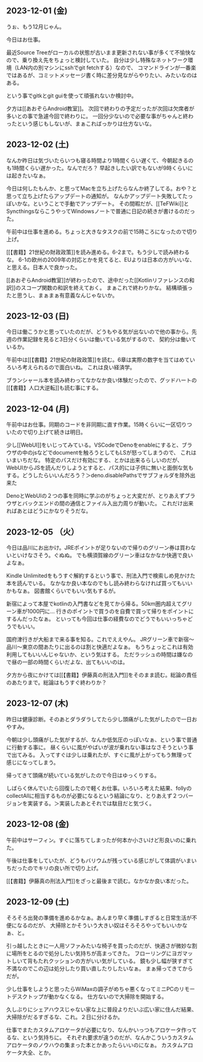 ## 2023-12-01 (金)

うぉ、もう12月じゃん。

今日はお仕事。

最近Source Treeがローカルの状態が古いまま更新されない事が多くて不愉快なので、乗り換え先をちょっと検討していた。
自分は少し特殊なネットワーク環境（LAN内の別マシンにsshでgit fetchする）なので、
コマンドラインが一番楽ではあるが、コミットメッセージ書く時に差分見ながらやりたい、みたいなのはある。

という事でgitkとgit guiを使って頑張れないか検討中。

夕方は[[あおぞらAndroid教室]]。
次回で終わりの予定だったが次回は欠席者が多いとの事で急遽今回で終わりに。
一回分少ないので必要な事がちゃんと終わったという感じもしないが、まぁこればっかりは仕方ないな。

## 2023-12-02 (土)

なんか昨日は気づいたらいつも寝る時間より1時間くらい遅くて、今朝起きるのも1時間くらい遅かった。なんでだろ？
早起きしたい訳でもないが9時くらいには起きたいなぁ。

今日は何したもんか、と思ってMacを立ち上げたらなんか終了してる。おや？と思って立ち上げたらアップデートの通知が。
なんかアップデート失敗してたっぽいかな。ということで手動でアップデート。
その間暇だが、[[TeFWiki]]とSyncthingsならこうやってWindowsノートで普通に日記の続きが書けるのだった。

午前中は仕事を進める。ちょっと大きなタスクの前で15時ころになったので切り上げ。

[[【書籍】21世紀の財政政策]]を読み進める。6-2まで。もう少しで読み終わるな。
6-1の欧州の2009年の対応とかを見てると、EUよりは日本の方がいいな、と思える。日本人で良かった。

[[あおぞらAndroid教室]]が終わったので、途中だった[[Kotlinリファレンスの和訳]]のスコープ関数の和訳を終えておく。
まぁこれで終わりかな。
結構頑張ったと思うし、まぁまぁ有意義なんじゃないか。

## 2023-12-03 (日)

今日は働こうかと思っていたのだが、どうもやる気が出ないので他の事から。先週の作業記録を見ると3日分くらいは働いている気がするので、
契約分は働いているか。

午前中は[[【書籍】21世紀の財政政策]]を読む。6章は実際の数字を当てはめていろいろ考えられるので面白いね。
これは良い経済学。

ブランシャール本を読み終わってなかなか良い体験だったので、グッドハートの[[【書籍】人口大逆転]]も読む事にする。

## 2023-12-04 (月)

午前中はお仕事。同期のコードを非同期に直す作業。15時くらいに一区切りついたので切り上げて続きは明日。

少し[[WebUI]]をいじってみている。VSCodeでDenoをenableにすると、ブラウザの中のjsなどでdocumentを触ろうとしてもLSが怒ってしまうので、
これはいまいちだな。
特定のパスだけ有効にする、とかは出来るらしいのだが、WebUIからJSを読んだりしようとすると、パス的には子供に無いと面倒な気もする。どうしたらいいんだろう？＞deno.disablePathsでサブフォルダを除外出来た

DenoとWebUIの２つの事を同時に学ぶのがちょっと大変だが、とりあえずブラウザとバックエンドの間の通信とファイル入出力周りが動いた。
これだけ出来ればあとはどうにかなりそうだな。

## 2023-12-05 （火）

今日は品川にお出かけ。JREポイントが足りないので帰りのグリーン券は買わないといけなさそう。ぐぬぬ。
でも横須賀線のグリーン車はなかなか快適で良いよなぁ。

Kindle  Unlimitedをもうすぐ解約するという事で、刑法入門で検索しめ見かけた本を読んでいる。
なかなか良い本なのでもし読み終わらなければ買ってもいいかもなぁ。
図書館くらいでもいい気もするが。

新宿によって本屋でkotlinの入門書などを見てから帰る。50km圏内超えてグリーン車が1000円に…
行きのポイントで買うのを自費で買って帰りをポイントにするんだったなぁ。
といっても今回は仕事の経費なのでどうでもいいっちゃどうでもいい。

国府津行きが大船まで来る事を知る。これでええやん。
JRグリーン車で新宿〜品川〜東京の間あたりに出るのは割と快適だよなぁ。
もうちょっとこれは有効利用してもいいんじゃないか、という気はする。
ただラッシュの時間は嫌なので昼の一部の時間くらいだよな、出てもいいのは。

夕方から夜にかけては[[【書籍】伊藤真の刑法入門]]をそのまま読む。総論の責任のあたりまで。総論はもうすぐ終わりか？

## 2023-12-07 (木)

昨日は健康診断。そのあとダラダラしてたら少し頭痛がした気がしたので一日おやすみ。

今朝は少し頭痛がした気がするが、なんか低気圧のっぽいなぁ、という事で普通に行動する事に。
昼くらいに風がやばいが波が乗れない事はなさそうという事で出てみる。
入ってすぐは少しは乗れたが、すぐに風が上がってもう無理って感じになってしまう。

帰ってきて頭痛が続いている気がしたので今日はゆっくりする。

しばらく休んでいたら回復したので軽くお仕事。いろいろ考えた結果、follyのcollectAllに相当するものが必要になるという結論になり、とりあえず２つバージョンを実装する。＞実装したあとそれでは駄目だと気づく。

## 2023-12-08 (金)

午前中はサーフィン。すぐに落ちてしまったが何本か小さいけど形良いのに乗れた。

午後は仕事をしていたが、どうもバリウムが残っている感じがして体調がいまいちだったのでキリの良い所で切り上げ。

[[【書籍】伊藤真の刑法入門]]をざっと最後まで読む。なかなか良い本だった。

## 2023-12-09 (土)

そろそろ出発の準備を進めるかなぁ。あんまり早く準備しすぎると日常生活が不便になるのだが、
大掃除とかそういう大きい奴はそろそろやってもいいかなぁ、と。

引っ越したときに一人用ソファみたいな椅子を買ったのだが、快適さが微妙な割に場所をとるので処分したい気持ちが高まってきた。
フローリングにヨガマットしいて背もたれクッションの方がいい気がしている。
鏡も少し幅が狭すぎて不満なのでこの辺は処分したり買い直したりしたいなぁ。
まぁ帰ってきてからだが。

少し仕事をしようと思ったらWiMaxの調子がめちゃ悪くなってミニPCのリモートデスクトップが動かなくなる。
仕方ないので大掃除を開始する。

久しぶりにシェアハウスじゃない家な上に普段よりだいぶ広い家に住んだ結果、大掃除がだるすぎるな、これ。２日に分けるか。

仕事でまたカスタムアロケータが必要になり、なんかいっつもアロケータ作ってるな、という気持ちに。
それぞれ要求が違うのだが、なんかこういうカスタムアロケータのノウハウの集まった本とかあったらいいのになぁ。
カスタムアロケータ大全、とか。